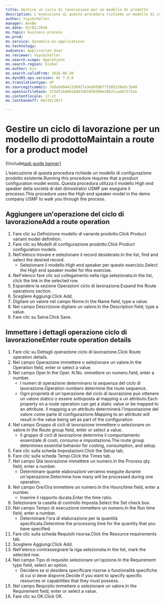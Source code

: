```yaml
--- 
title: Gestire un ciclo di lavorazione per un modello di prodotto
description: L'esecuzione di questa procedura richiede un modello di configurazione prodotto esistente.
author: YuyuScheller
manager: AnnBe
ms.date: 03/02/2016
ms.topic: business-process
ms.prod: 
ms.service: dynamics-ax-applications
ms.technology: 
audience: Application User
ms.reviewer: YuyuScheller
ms.search.scope: Operations
ms.search.region: Global
ms.author: bis
ms.search.validFrom: 2016-06-30
ms.dyn365.ops.version: AX 7.0.0
ms.translationtype: HT
ms.sourcegitcommit: 7e0a5d044133b917a3eb9386773205218e5c1b40
ms.openlocfilehash: 2f3df2bd6018d07d65950398e38821cad475752e
ms.contentlocale: it-it
ms.lasthandoff: 09/29/2017

---
```

# <a name="maintain-a-route-for-a-product-model"></a><span data-ttu-id="29965-103">Gestire un ciclo di lavorazione per un modello di prodotto</span><span class="sxs-lookup"><span data-stu-id="29965-103">Maintain a route for a product model</span></span>

[!include[task guide banner](../../includes/task-guide-banner.md)]

<span data-ttu-id="29965-104">L'esecuzione di questa procedura richiede un modello di configurazione prodotto esistente.</span><span class="sxs-lookup"><span data-stu-id="29965-104">Running this procedure requires that a product configuration model exists.</span></span> <span data-ttu-id="29965-105">Questa procedura utilizza il modello High end speaker della società di dati dimostrativi USMF per eseguire il processo.</span><span class="sxs-lookup"><span data-stu-id="29965-105">This procedure uses the High end speaker model in the demo company USMF to walk you through the process.</span></span>


## <a name="add-a-route-operation"></a><span data-ttu-id="29965-106">Aggiungere un'operazione del ciclo di lavorazione</span><span class="sxs-lookup"><span data-stu-id="29965-106">Add a route operation</span></span>
1. <span data-ttu-id="29965-107">Fare clic su Definizione modello di variante prodotto.</span><span class="sxs-lookup"><span data-stu-id="29965-107">Click Product variant model definition.</span></span>
2. <span data-ttu-id="29965-108">Fare clic su Modelli di configurazione prodotto.</span><span class="sxs-lookup"><span data-stu-id="29965-108">Click Product configuration models.</span></span>
3. <span data-ttu-id="29965-109">Nell'elenco trovare e selezionare il record desiderato.</span><span class="sxs-lookup"><span data-stu-id="29965-109">In the list, find and select the desired record.</span></span>
    * <span data-ttu-id="29965-110">Selezionare il modello High end speaker per questo esercizio.</span><span class="sxs-lookup"><span data-stu-id="29965-110">Select the High end speaker model for this exercise.</span></span>  
4. <span data-ttu-id="29965-111">Nell'elenco fare clic sul collegamento nella riga selezionata.</span><span class="sxs-lookup"><span data-stu-id="29965-111">In the list, click the link in the selected row.</span></span>
5. <span data-ttu-id="29965-112">Espandere la sezione Operazioni ciclo di lavorazione.</span><span class="sxs-lookup"><span data-stu-id="29965-112">Expand the Route operations section.</span></span>
6. <span data-ttu-id="29965-113">Scegliere Aggiungi.</span><span class="sxs-lookup"><span data-stu-id="29965-113">Click Add.</span></span>
7. <span data-ttu-id="29965-114">Digitare un valore nel campo Nome.</span><span class="sxs-lookup"><span data-stu-id="29965-114">In the Name field, type a value.</span></span>
8. <span data-ttu-id="29965-115">Nel campo Descrizione digitare un valore.</span><span class="sxs-lookup"><span data-stu-id="29965-115">In the Description field, type a value.</span></span>
9. <span data-ttu-id="29965-116">Fare clic su Salva.</span><span class="sxs-lookup"><span data-stu-id="29965-116">Click Save.</span></span>

## <a name="enter-route-operation-details"></a><span data-ttu-id="29965-117">Immettere i dettagli operazione ciclo di lavorazione</span><span class="sxs-lookup"><span data-stu-id="29965-117">Enter route operation details</span></span>
1. <span data-ttu-id="29965-118">Fare clic su Dettagli operazione ciclo di lavorazione.</span><span class="sxs-lookup"><span data-stu-id="29965-118">Click Route operation details.</span></span>
2. <span data-ttu-id="29965-119">Nel campo Operazione immettere o selezionare un valore.</span><span class="sxs-lookup"><span data-stu-id="29965-119">In the Operation field, enter or select a value.</span></span>
3. <span data-ttu-id="29965-120">Nel campo Oper.</span><span class="sxs-lookup"><span data-stu-id="29965-120">In the Oper.</span></span> <span data-ttu-id="29965-121">N.</span><span class="sxs-lookup"><span data-stu-id="29965-121">No.</span></span> <span data-ttu-id="29965-122">immettere un numero.</span><span class="sxs-lookup"><span data-stu-id="29965-122">field, enter a number.</span></span>
    * <span data-ttu-id="29965-123">I numeri di operazione determinano la sequenza del ciclo di lavorazione.</span><span class="sxs-lookup"><span data-stu-id="29965-123">Operation numbers determine the route sequence.</span></span>  
    * <span data-ttu-id="29965-124">Ogni proprietà di un'operazione del ciclo di lavorazione può ottenere un valore statico o essere sottoposta al mapping a un attributo.</span><span class="sxs-lookup"><span data-stu-id="29965-124">Each property on a route operation can get a static value or be mapped to an attribute.</span></span> <span data-ttu-id="29965-125">Il mapping a un attributo determinerà l'impostazione del valore come parte di configurazione.</span><span class="sxs-lookup"><span data-stu-id="29965-125">Mapping to an attribute will result in the value being set as part of the configuration.</span></span>  
4. <span data-ttu-id="29965-126">Nel campo Gruppo di cicli di lavorazione immettere o selezionare un valore.</span><span class="sxs-lookup"><span data-stu-id="29965-126">In the Route group field, enter or select a value.</span></span>
    * <span data-ttu-id="29965-127">Il gruppo di cicli di lavorazione determina il comportamento essenziale di costi, consumo e impostazione.</span><span class="sxs-lookup"><span data-stu-id="29965-127">The route group determines essential behavior for costing, consumption, and setup.</span></span>  
5. <span data-ttu-id="29965-128">Fare clic sulla scheda Impostazioni.</span><span class="sxs-lookup"><span data-stu-id="29965-128">Click the Setup tab.</span></span>
6. <span data-ttu-id="29965-129">Fare clic sulla scheda Tempi.</span><span class="sxs-lookup"><span data-stu-id="29965-129">Click the Times tab.</span></span>
7. <span data-ttu-id="29965-130">Nel campo Qtà lavorazione immettere un numero.</span><span class="sxs-lookup"><span data-stu-id="29965-130">In the Process qty. field, enter a number.</span></span>
    * <span data-ttu-id="29965-131">Determinare quante elaborazioni verranno eseguite durante un'operazione.</span><span class="sxs-lookup"><span data-stu-id="29965-131">Determine how many will be processed during one operation.</span></span>  
8. <span data-ttu-id="29965-132">Nel campo Ore/Ora immettere un numero.</span><span class="sxs-lookup"><span data-stu-id="29965-132">In the Hours/time field, enter a number.</span></span>
    * <span data-ttu-id="29965-133">Inserire il rapporto durata.</span><span class="sxs-lookup"><span data-stu-id="29965-133">Enter the time ratio.</span></span>  
9. <span data-ttu-id="29965-134">Selezionare la casella di controllo Imposta.</span><span class="sxs-lookup"><span data-stu-id="29965-134">Select the Set check box.</span></span>
10. <span data-ttu-id="29965-135">Nel campo Tempo di esecuzione immettere un numero.</span><span class="sxs-lookup"><span data-stu-id="29965-135">In the Run time field, enter a number.</span></span>
    * <span data-ttu-id="29965-136">Determinare l'ora di elaborazione per la quantità specificata.</span><span class="sxs-lookup"><span data-stu-id="29965-136">Determine the processing time for the quantity that you have specified.</span></span>  
11. <span data-ttu-id="29965-137">Fare clic sulla scheda Requisiti risorsa.</span><span class="sxs-lookup"><span data-stu-id="29965-137">Click the Resource requirements tab.</span></span>
12. <span data-ttu-id="29965-138">Scegliere Aggiungi.</span><span class="sxs-lookup"><span data-stu-id="29965-138">Click Add.</span></span>
13. <span data-ttu-id="29965-139">Nell'elenco contrassegnare la riga selezionata.</span><span class="sxs-lookup"><span data-stu-id="29965-139">In the list, mark the selected row.</span></span>
14. <span data-ttu-id="29965-140">Nel campo Tipo di requisito selezionare un'opzione.</span><span class="sxs-lookup"><span data-stu-id="29965-140">In the Requirement type field, select an option.</span></span>
    * <span data-ttu-id="29965-141">Decidere se si desidera specificare risorse o funzionalità specifiche di cui si deve disporre.</span><span class="sxs-lookup"><span data-stu-id="29965-141">Decide if you want to specify specific resources or capabilities that they must possess.</span></span>  
15. <span data-ttu-id="29965-142">Nel campo Requisito immettere o selezionare un valore.</span><span class="sxs-lookup"><span data-stu-id="29965-142">In the Requirement field, enter or select a value.</span></span>
16. <span data-ttu-id="29965-143">Fare clic su OK.</span><span class="sxs-lookup"><span data-stu-id="29965-143">Click OK.</span></span>


